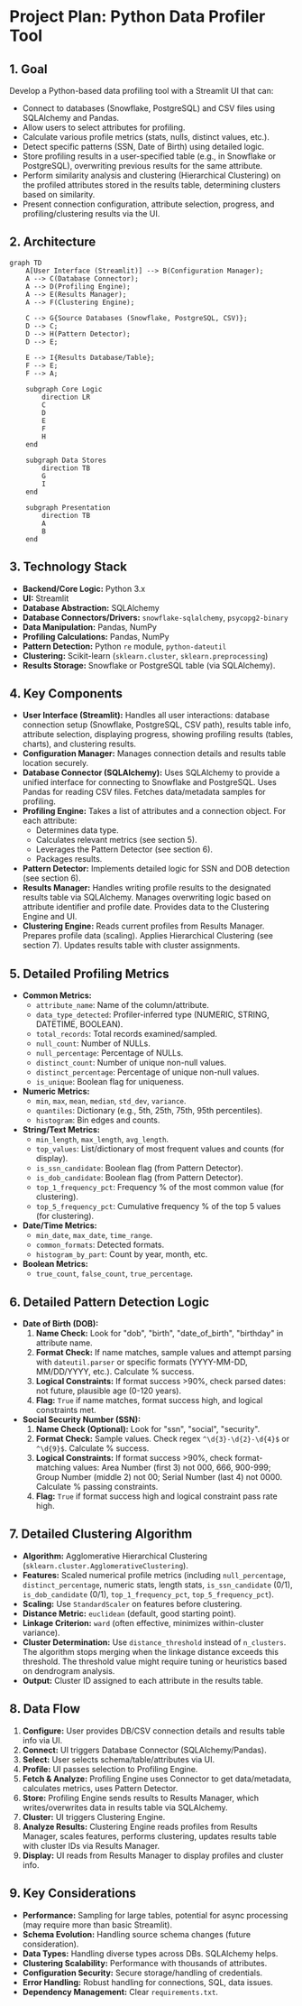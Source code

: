 # Project Plan: Python Data Profiler Tool

## 1. Goal

Develop a Python-based data profiling tool with a Streamlit UI that can:
*   Connect to databases (Snowflake, PostgreSQL) and CSV files using SQLAlchemy and Pandas.
*   Allow users to select attributes for profiling.
*   Calculate various profile metrics (stats, nulls, distinct values, etc.).
*   Detect specific patterns (SSN, Date of Birth) using detailed logic.
*   Store profiling results in a user-specified table (e.g., in Snowflake or PostgreSQL), overwriting previous results for the same attribute.
*   Perform similarity analysis and clustering (Hierarchical Clustering) on the profiled attributes stored in the results table, determining clusters based on similarity.
*   Present connection configuration, attribute selection, progress, and profiling/clustering results via the UI.

## 2. Architecture

```mermaid
graph TD
    A[User Interface (Streamlit)] --> B(Configuration Manager);
    A --> C(Database Connector);
    A --> D(Profiling Engine);
    A --> E(Results Manager);
    A --> F(Clustering Engine);

    C --> G{Source Databases (Snowflake, PostgreSQL, CSV)};
    D --> C;
    D --> H(Pattern Detector);
    D --> E;

    E --> I{Results Database/Table};
    F --> E;
    F --> A;

    subgraph Core Logic
        direction LR
        C
        D
        E
        F
        H
    end

    subgraph Data Stores
        direction TB
        G
        I
    end

    subgraph Presentation
        direction TB
        A
        B
    end

```

## 3. Technology Stack

*   **Backend/Core Logic:** Python 3.x
*   **UI:** Streamlit
*   **Database Abstraction:** SQLAlchemy
*   **Database Connectors/Drivers:** `snowflake-sqlalchemy`, `psycopg2-binary`
*   **Data Manipulation:** Pandas, NumPy
*   **Profiling Calculations:** Pandas, NumPy
*   **Pattern Detection:** Python `re` module, `python-dateutil`
*   **Clustering:** Scikit-learn (`sklearn.cluster`, `sklearn.preprocessing`)
*   **Results Storage:** Snowflake or PostgreSQL table (via SQLAlchemy).

## 4. Key Components

*   **User Interface (Streamlit):** Handles all user interactions: database connection setup (Snowflake, PostgreSQL, CSV path), results table info, attribute selection, displaying progress, showing profiling results (tables, charts), and clustering results.
*   **Configuration Manager:** Manages connection details and results table location securely.
*   **Database Connector (SQLAlchemy):** Uses SQLAlchemy to provide a unified interface for connecting to Snowflake and PostgreSQL. Uses Pandas for reading CSV files. Fetches data/metadata samples for profiling.
*   **Profiling Engine:** Takes a list of attributes and a connection object. For each attribute:
    *   Determines data type.
    *   Calculates relevant metrics (see section 5).
    *   Leverages the Pattern Detector (see section 6).
    *   Packages results.
*   **Pattern Detector:** Implements detailed logic for SSN and DOB detection (see section 6).
*   **Results Manager:** Handles writing profile results to the designated results table via SQLAlchemy. Manages overwriting logic based on attribute identifier and profile date. Provides data to the Clustering Engine and UI.
*   **Clustering Engine:** Reads current profiles from Results Manager. Prepares profile data (scaling). Applies Hierarchical Clustering (see section 7). Updates results table with cluster assignments.

## 5. Detailed Profiling Metrics

*   **Common Metrics:**
    *   `attribute_name`: Name of the column/attribute.
    *   `data_type_detected`: Profiler-inferred type (NUMERIC, STRING, DATETIME, BOOLEAN).
    *   `total_records`: Total records examined/sampled.
    *   `null_count`: Number of NULLs.
    *   `null_percentage`: Percentage of NULLs.
    *   `distinct_count`: Number of unique non-null values.
    *   `distinct_percentage`: Percentage of unique non-null values.
    *   `is_unique`: Boolean flag for uniqueness.
*   **Numeric Metrics:**
    *   `min`, `max`, `mean`, `median`, `std_dev`, `variance`.
    *   `quantiles`: Dictionary (e.g., 5th, 25th, 75th, 95th percentiles).
    *   `histogram`: Bin edges and counts.
*   **String/Text Metrics:**
    *   `min_length`, `max_length`, `avg_length`.
    *   `top_values`: List/dictionary of most frequent values and counts (for display).
    *   `is_ssn_candidate`: Boolean flag (from Pattern Detector).
    *   `is_dob_candidate`: Boolean flag (from Pattern Detector).
    *   `top_1_frequency_pct`: Frequency % of the most common value (for clustering).
    *   `top_5_frequency_pct`: Cumulative frequency % of the top 5 values (for clustering).
*   **Date/Time Metrics:**
    *   `min_date`, `max_date`, `time_range`.
    *   `common_formats`: Detected formats.
    *   `histogram_by_part`: Count by year, month, etc.
*   **Boolean Metrics:**
    *   `true_count`, `false_count`, `true_percentage`.

## 6. Detailed Pattern Detection Logic

*   **Date of Birth (DOB):**
    1.  **Name Check:** Look for "dob", "birth", "date_of_birth", "birthday" in attribute name.
    2.  **Format Check:** If name matches, sample values and attempt parsing with `dateutil.parser` or specific formats (YYYY-MM-DD, MM/DD/YYYY, etc.). Calculate % success.
    3.  **Logical Constraints:** If format success >90%, check parsed dates: not future, plausible age (0-120 years).
    4.  **Flag:** `True` if name matches, format success high, and logical constraints met.
*   **Social Security Number (SSN):**
    1.  **Name Check (Optional):** Look for "ssn", "social", "security".
    2.  **Format Check:** Sample values. Check regex `^\d{3}-\d{2}-\d{4}$` or `^\d{9}$`. Calculate % success.
    3.  **Logical Constraints:** If format success >90%, check format-matching values: Area Number (first 3) not 000, 666, 900-999; Group Number (middle 2) not 00; Serial Number (last 4) not 0000. Calculate % passing constraints.
    4.  **Flag:** `True` if format success high and logical constraint pass rate high.

## 7. Detailed Clustering Algorithm

*   **Algorithm:** Agglomerative Hierarchical Clustering (`sklearn.cluster.AgglomerativeClustering`).
*   **Features:** Scaled numerical profile metrics (including `null_percentage`, `distinct_percentage`, numeric stats, length stats, `is_ssn_candidate` (0/1), `is_dob_candidate` (0/1), `top_1_frequency_pct`, `top_5_frequency_pct`).
*   **Scaling:** Use `StandardScaler` on features before clustering.
*   **Distance Metric:** `euclidean` (default, good starting point).
*   **Linkage Criterion:** `ward` (often effective, minimizes within-cluster variance).
*   **Cluster Determination:** Use `distance_threshold` instead of `n_clusters`. The algorithm stops merging when the linkage distance exceeds this threshold. The threshold value might require tuning or heuristics based on dendrogram analysis.
*   **Output:** Cluster ID assigned to each attribute in the results table.

## 8. Data Flow

1.  **Configure:** User provides DB/CSV connection details and results table info via UI.
2.  **Connect:** UI triggers Database Connector (SQLAlchemy/Pandas).
3.  **Select:** User selects schema/table/attributes via UI.
4.  **Profile:** UI passes selection to Profiling Engine.
5.  **Fetch & Analyze:** Profiling Engine uses Connector to get data/metadata, calculates metrics, uses Pattern Detector.
6.  **Store:** Profiling Engine sends results to Results Manager, which writes/overwrites data in results table via SQLAlchemy.
7.  **Cluster:** UI triggers Clustering Engine.
8.  **Analyze Results:** Clustering Engine reads profiles from Results Manager, scales features, performs clustering, updates results table with cluster IDs via Results Manager.
9.  **Display:** UI reads from Results Manager to display profiles and cluster info.

## 9. Key Considerations

*   **Performance:** Sampling for large tables, potential for async processing (may require more than basic Streamlit).
*   **Schema Evolution:** Handling source schema changes (future consideration).
*   **Data Types:** Handling diverse types across DBs. SQLAlchemy helps.
*   **Clustering Scalability:** Performance with thousands of attributes.
*   **Configuration Security:** Secure storage/handling of credentials.
*   **Error Handling:** Robust handling for connections, SQL, data issues.
*   **Dependency Management:** Clear `requirements.txt`.